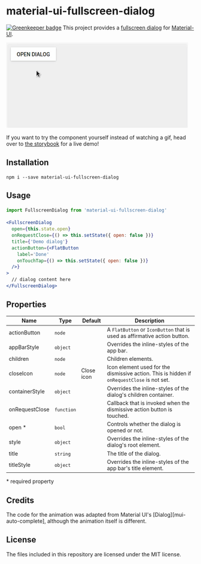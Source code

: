 # material-ui-fullscreen-dialog

[![Greenkeeper badge](https://badges.greenkeeper.io/TeamWertarbyte/material-ui-fullscreen-dialog.svg)](https://greenkeeper.io/)
This project provides a [fullscreen dialog][dialogspec] for [Material-UI][mui].

![Demo](demo.gif)

If you want to try the component yourself instead of watching a gif, head over to [the storybook][gh-pages] for a live demo!

## Installation
```shell
npm i --save material-ui-fullscreen-dialog
```

## Usage


```jsx
import FullscreenDialog from 'material-ui-fullscreen-dialog'

<FullscreenDialog
  open={this.state.open}
  onRequestClose={() => this.setState({ open: false })}
  title={'Demo dialog'}
  actionButton={<FlatButton
    label='Done'
    onTouchTap={() => this.setState({ open: false })}
  />}
>
  // dialog content here
</FullscreenDialog>
```

## Properties
| Name | Type | Default | Description |
| --- | --- | --- | --- |
| actionButton | `node` | | A `FlatButton` or `IconButton` that is used as affirmative action button. |
| appBarStyle | `object` | | Overrides the inline-styles of the app bar. | 
| children | `node` | | Children elements. |
| closeIcon | `node` | Close icon | Icon element used for the dismissive action. This is hidden if `onRequestClose` is not set. |
| containerStyle | `object` | | Overrides the inline-styles of the dialog's children container. |
| onRequestClose | `function` | | Callback that is invoked when the dismissive action button is touched. |
| open * | `bool` | | Controls whether the dialog is opened or not. |
| style | `object` | | Overrides the inline-styles of the dialog's root element. |
| title | `string` | | The title of the dialog. |
| titleStyle | `object` | | Overrides the inline-styles of the app bar's title element. |

\* required property

## Credits
The code for the animation was adapted from Material UI's [Dialog][mui-auto-complete], although the animation itself is different.

## License
The files included in this repository are licensed under the MIT license.

[dialogspec]: https://material.io/guidelines/components/dialogs.html#dialogs-specs
[mui]: http://www.material-ui.com/#/
[gh-pages]: https://teamwertarbyte.github.io/material-ui-fullscreen-dialog/
[Dialog]: https://github.com/callemall/material-ui/blob/master/src/Dialog/Dialog.js
